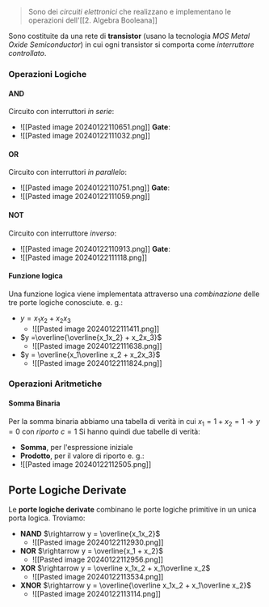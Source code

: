 >Sono dei *circuiti elettronici* che realizzano e implementano le operazioni dell'[[2. Algebra Booleana]]

Sono costituite da una rete di **transistor** (usano la tecnologia *MOS Metal Oxide Semiconductor*) in cui ogni transistor si comporta come *interruttore controllato*.
### Operazioni Logiche
#### AND
Circuito con interruttori *in serie*:
- ![[Pasted image 20240122110651.png]]
**Gate**:
- ![[Pasted image 20240122111032.png]]
#### OR
Circuito con interruttori *in parallelo*:
- ![[Pasted image 20240122110751.png]]
**Gate**:
- ![[Pasted image 20240122111059.png]]
#### NOT
Circuito con interruttore *inverso*:
- ![[Pasted image 20240122110913.png]]
**Gate**:
- ![[Pasted image 20240122111118.png]]
#### Funzione logica
Una funzione logica viene implementata attraverso una *combinazione* delle tre porte logiche conosciute.
e. g.:
- $y = x_1x_2 + x_2x_3$
	- ![[Pasted image 20240122111411.png]]
- $y =\overline{\overline{x_1x_2} + x_2x_3}$
	- ![[Pasted image 20240122111638.png]]
- $y = \overline{x_1\overline x_2 + x_2x_3}$
	- ![[Pasted image 20240122111824.png]]
### Operazioni Aritmetiche
#### Somma Binaria
Per la somma binaria abbiamo una tabella di verità in cui $x_1 = 1 + x_2 = 1\rightarrow y = 0$ con *riporto* $c = 1$
Si hanno quindi due tabelle di verità:
- **Somma**, per l'espressione iniziale
- **Prodotto**, per il valore di riporto
e. g.:
- ![[Pasted image 20240122112505.png]]
## Porte Logiche Derivate
Le **porte logiche derivate** combinano le porte logiche primitive in un unica porta logica.
Troviamo:
- **NAND** $\rightarrow y = \overline{x_1x_2}$
	- ![[Pasted image 20240122112930.png]]
- **NOR** $\rightarrow y = \overline{x_1 + x_2}$
	- ![[Pasted image 20240122112956.png]]
- **XOR** $\rightarrow y = \overline x_1x_2 + x_1\overline x_2$
	- ![[Pasted image 20240122113534.png]]
- **XNOR** $\rightarrow y = \overline{\overline x_1x_2 + x_1\overline x_2}$
	- ![[Pasted image 20240122113114.png]]